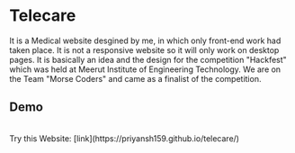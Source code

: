 # Telecare
It is a Medical website desgined by me, in which only front-end work had taken place.
It is not a responsive website so it will only work on desktop pages.
It is basically an idea and the design for the competition "Hackfest" which was held at Meerut Institute of Engineering Technology.
We are on the Team "Morse Coders" and came as a finalist of the competition.

<h2>Demo</h2> <br>
Try this Website: 
[link](https://priyansh159.github.io/telecare/)
